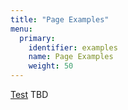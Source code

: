```yaml
---
title: "Page Examples"
menu:
  primary:
    identifier: examples
    name: Page Examples
    weight: 50
---
```


<a href="https://github.com/">Test</a>
TBD
